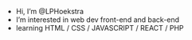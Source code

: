 - Hi, I’m @LPHoekstra
- I’m interested in web dev front-end and back-end
- learning HTML / CSS / JAVASCRIPT / REACT / PHP

<!---
MalBourbie/MalBourbie is a ✨ special ✨ repository because its `README.md` (this file) appears on your GitHub profile.
You can click the Preview link to take a look at your changes.
--->
